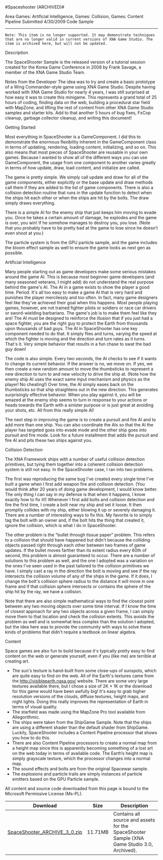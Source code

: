 #Spaceshooter (ARCHIVED)#

Area
Games: Artificial Intelligence, Games: Collision, Games: Content Pipeline
Submitted
4/30/2009
Code Sample

---

    Note: This item is no longer supported. It may demonstrate techniques that are no longer valid in current versions of XNA Game Studio. The item is archived here, but will not be updated.

Description

The SpaceShooter Sample is the released version of a tutorial session created for the Korea Game Conference in 2008 by Frank Savage, a member of the XNA Game Studio Team.

Notes from the Developer
The idea was to try and create a basic prototype of a Wing Commander-style game using XNA Game Studio. Despite having worked with XNA Game Studio for nearly 4 years, I was still surprised at how easy it was to create this minigame. This represents a grand total of 25 hours of coding, finding data on the web, building a procedural star field with MapZone, and lifting the rest of content from other XNA Game Studio samples and starter kits. Add to that another 5 hours of bug fixes, FxCop cleanup, garbage collector cleanup, and writing this document!


Getting Started

Most everything in SpaceShooter is a GameComponent. I did this to demonstrate the enormous flexibility inherent in the GameComponent class in terms of updating, rendering, loading content, initializing, and so on. This also means that most pieces of SpaceShooter are reusable in your own games. Because I wanted to show all of the different ways you can use GameComponent, the usage from one component to another varies greatly in terms of how update, draw, load content, and initialize are called.

The game is pretty simple. We simply call update and draw for all of the game components, either explicitly or the base update and draw methods call them if they are added to the list of game components. There is also a collision detection routine that runs in the update function to detect when the ships hit each other or when the ships are hit by the bolts. The draw simply draws everything.

There is a simple AI for the enemy ship that just keeps him moving to evade you. Once he takes a certain amount of damage, he explodes and the game is over, you win! If he somehow manages to destroy you, you lose. (Note that you probably have to be pretty bad at the game to lose since he doesn’t even shoot at you.)

The particle system is from the GPU particle sample, and the game includes the bloom effect sample as well to ensure the game looks as next gen as possible.

Artificial Intelligence

Many people starting out as game developers make some serious mistakes around the game AI. This is because most beginner game developers (and many seasoned veterans, I might add) do not understand the real purpose behind the game's AI. The AI in a game exists to show the player a good time. Period. It's all too easy to make a game AI that is very hard and punishes the player mercilessly and too often. In fact, many game designers feel like they've achieved their goal when this happens. Most people playing games, however, are not trained fighter pilots or soldiers or race car drivers or sword-wielding barbarians. The game's job is to make them feel like they are! The AI must be designed to reinforce the illusion that if you just had a space fighter, you are the right guy to protect the Earth from thousands upon thousands of bad guys. The AI in SpaceShooter has one key component needed to do that. It simply flies and turns, varying the speed at which the fighter is moving and the direction and turn rates as it turns. That's it. Very simple behavior that results in a fun chase to swat the bad guy down!

The code is also simple. Every two seconds, the AI checks to see if it wants to change its current behavior. If the answer is no, we move on. If yes, we then create a new random amount to move the thumbsticks to represent a new direction to turn to and new velocity to drive the ship at. (Note how the enemy ship AI uses the exact same input mechanism and physics as the player! No cheating!) Over time, the AI simply eases back on the thumbsticks so that ship straightens out in the new direction. This generates surprisingly effective behavior. When you play against it, you will be amazed at the enemy ship seems to turn in response to your actions or heads towards the Earth with a sinister purpose or is just great at avoiding your shots, etc. All from this really simple AI!

The next step in improving the game is to create a pursuit and fire AI and to add more than one ship. You can also coordinate the AIs so that the AI the player has targeted goes into evade mode and the other ship goes into pursuit and fire mode. Look for a future installment that adds the pursuit and fire AI and pits these two ships against you.


Collision Detection

The XNA Framework ships with a number of useful collision detection primitives, but tying them together into a coherent collision detection system is still not easy. In the SpaceShooter case, I ran into two problems.

The first was reproducing the same bug I've created every single time I've built a game when I first add weapon fire and collision detection. (You would think after 20 years of doing game development, I would know better. The only thing I can say in my defense is that when it happens, I know exactly how to fix it!) Whenever I first add bolts and collision detection and fire the first time, I create a bolt near my ship and set it loose. It then promptly collides with my ship, either blowing it up or severely damaging it. There are a number of interesting ways to fix this. My favorite is to simply tag the bolt with an owner and, if the bolt hits the thing that created it, ignore the collision, which is what I do in SpaceShooter.

The other problem is the "bullet through tissue paper" problem. This refers to a collision that should have happened but didn't because the colliding objects passed right through each other between two frames of game updates. If the bullet moves farther than its extent radius every 60th of second, this problem is almost guaranteed to occur. There are a number of solutions to this problem as well, and the one I adopted was a variation on the ones I've seen used in the past tailored to the collision primitives we have. I simply cast a ray in the direction the bolt is moving and see if the ray intersects the collision volume of any of the ships in the game. If it does, I change the bolt's collision sphere radius to the distance it will move in one frame and if that collision sphere intersects or contains the sphere of the ship hit by the ray, we have a collision.

Note that there are also simple mathematical ways to find the closest point between any two moving objects over some time interval. If I know the time of closest approach for any two objects across a given frame, I can simply move them to that location and check the collision extents. This avoids the problem as well and is somewhat less complex than the solution I adopted, but the idea here was to provide the community with ways to solve these kinds of problems that didn't require a textbook on linear algebra.


Content

Space games are also fun to build because it's typically pretty easy to find content on the web or generate yourself, even if you (like me) are terrible at creating art.

* The sun's texture is hand-built from some close-ups of sunspots, which are quite easy to find on the web. All of the Earth's textures came from the http://visibleearth.nasa.gov/ website. There are some very large textures available there, but I chose a size of 2K × 1K or the download for this game would have been awfully big! It's easy to grab higher resolution versions of the clouds, diffuse textures, height maps, and night lights. Doing this really improves the representation of Earth in terms of visual quality.
* The starfield was made using the MapZone Pro tool available from Allegorithmic.
* The ships were taken from the ShipGame Sample. Note that the ships are using a different shader than the default shader from ShipGame. Luckily, SpaceShooter includes a Content Pipeline processor that shows you how to do this.
* There are also Content Pipeline processors to create a normal map from a height map since this is apparently becoming something of a lost art on the web today in terms of available code. The Earth’s height map is simply grayscale texture, which the processor changes into a normal map.
* The sound effects and bolts are from the original Spacewar sample.
* The explosions and particle trails are simply instances of particle emitters based on the GPU Particle sample.




All content and source code downloaded from this page is bound to the Microsoft Permissive License (Ms-PL).

Download | Size | Description
---|---|---|
[SpaceShooter_ARCHIVE_3_0.zip](https://github.com/kniEngine/XNAGameStudio/blob/master/Samples/SpaceShooter_ARCHIVE_3_0.zip?raw=true) | 11.71MB | Contains all source and assets for the SpaceShooter Sample (XNA Game Studio 3.0, Archived). 